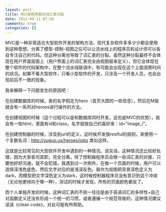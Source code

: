 ```yaml
---
layout: post
title: MVC架构导致的词汇表分裂
date: 2012-09-11 07:50
comments: true
categories: []
---
```

MVC是一种非常适合大型软件开发的架构方法，现代复杂软件多多少少都会使用到这种思想，分离了模型-控制-视图之后可以让流水线上的程序员和设计师可以各自专注自己的代码。但这种分离也导致了词汇表的分裂。虽然这种分裂最终不会体现在用户界面层面上（用户界面上的词汇表完全由视图层来定义），但它会体现在整个软件的代码架构中，在整个流水线联调中，有可能会出现在这个上面浪费时间的状况。如果不看大型软件，只看小型软件的开发，只涉及一个开发人员，也会出现前后不一致的现象。

我来解释一下问题发生的原因吧：

在创建数据库的时候，表的名字假定为hero（首页大图的一些信息），然后在M层就会有一系列对heroes进行操作的方法。

在创建视图的时候（这个过程可以是和数据库同时开发，这也是MVC的优势），我会有一些html，里面有id和class，名字就按自己的喜好来：id="image_l"。

在创建控制器的时候，涉及到url的定义，这时候开发按restful的规则，来使用一个复数名词：http://yuguo.us/heroes/jobs 类似这样。

这就是比较常见的大型软件开发中遇到的一种情况。说实话，这种情况还比较好处理，因为大家各司其职，完全分离。除了控制器程序员会做一些词汇表的对接，只要他好好沟通，就不会犯错。我遇到过一次例外，在做一个页面的时候，用户可以选择深浅色底色，然后文字对应的是浅深反色。我作为视图把背景深色定义为dark，而模型把文字深色定义为dark，这时候控制器程序员没有意识到这个冲突（无论他更倾向于哪一种），测试的时候才发现，所有的页面颜色都反了。

而个人单独开发的时候，这种词汇表的不统一往往是由于英语词汇的多样性+自己对函数定义还没有形成一个统一的习惯，或者遵循一个规范导致的，这种情况建议读读《clean code》，对此可能有所帮助。
